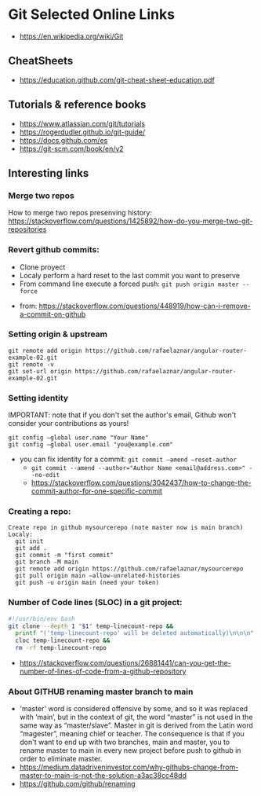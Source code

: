 # Git Selected Online Links
* https://en.wikipedia.org/wiki/Git

## CheatSheets

* https://education.github.com/git-cheat-sheet-education.pdf

## Tutorials & reference books

* https://www.atlassian.com/git/tutorials
* https://rogerdudler.github.io/git-guide/
* https://docs.github.com/es
* https://git-scm.com/book/en/v2

## Interesting links

### Merge two repos
How to merge two repos presenving history: https://stackoverflow.com/questions/1425892/how-do-you-merge-two-git-repositories

### Revert github commits: 
  - Clone proyect
  - Localy perform a hard reset to the last commit you want to preserve
  - From command line execute a forced push: ```git push origin master --force ```
  * from: https://stackoverflow.com/questions/448919/how-can-i-remove-a-commit-on-github

### Setting origin & upstream
```git
git remote add origin https://github.com/rafaelaznar/angular-router-example-02.git
git remote -v
git set-url origin https://github.com/rafaelaznar/angular-router-example-02.git
```
### Setting identity 
IMPORTANT: note that if you don't set the author's email, Github won't consider your contributions as yours!
```git
git config –global user.name "Your Name"
git config –global user.email "you@example.com"
```
* you can fix identity for a commit: ```git commit –amend –reset-author ```
  * ```git commit --amend --author="Author Name <email@address.com>" --no-edit```
  * https://stackoverflow.com/questions/3042437/how-to-change-the-commit-author-for-one-specific-commit

### Creating a repo:
```
Create repo in github mysourcerepo (note master now is main branch)
Localy:
  git init
  git add .
  git commit -m "first commit"
  git branch -M main
  git remote add origin https://github.com/rafaelaznar/mysourcerepo
  git pull origin main –allow-unrelated-histories
  git push -u origin main (need your token)
```

### Number of Code lines (SLOC) in a git project:
```bash
#!/usr/bin/env bash
git clone --depth 1 "$1" temp-linecount-repo &&
  printf "('temp-linecount-repo' will be deleted automatically)\n\n\n" &&
  cloc temp-linecount-repo &&
  rm -rf temp-linecount-repo
```
* https://stackoverflow.com/questions/26881441/can-you-get-the-number-of-lines-of-code-from-a-github-repository

### About GITHUB renaming master branch to main
  * 'master' word is considered offensive by some, and so it was replaced with ‘main’, but in the context of git, the word “master” is not used in the same way as “master/slave”. Master in git is derived from the Latin word “magester”, meaning chief or teacher. The consequence is that if you don't want to end up with two branches, main and master, you to rename master to main in every new project before push to github in order to eliminate master.
  * https://medium.datadriveninvestor.com/why-githubs-change-from-master-to-main-is-not-the-solution-a3ac38cc48dd
  * https://github.com/github/renaming
